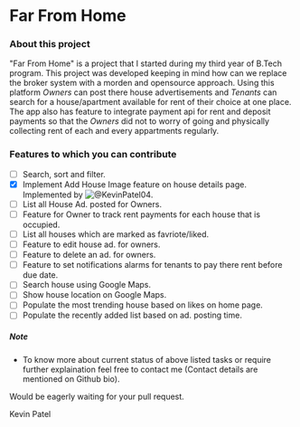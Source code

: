 # Far From Home

### About this project
"Far From Home" is a project that I started during my third year of B.Tech program. This project was developed keeping in mind how can we replace the broker system with a morden and opensource approach. Using this platform *Owners* can post there house advertisements and *Tenants* can search for a house/apartment available for rent of their choice at one place. The app also has feature to integrate payment api for rent and deposit payments so that the *Owners* did not to worry of going and physically collecting rent of each and every appartments regularly.

### Features to which you can contribute

- [ ] Search, sort and filter.
- [x] Implement Add House Image feature on house details page. Implemented by ![@KevinPatel04](https://github.com/KevinPatel04).
- [ ] List all House Ad. posted for Owners.
- [ ] Feature for Owner to track rent payments for each house that is occupied.
- [ ] List all houses which are marked as favriote/liked.
- [ ] Feature to edit house ad. for owners.
- [ ] Feature to delete an ad. for owners.
- [ ] Feature to set notifications alarms for tenants to pay there rent before due date.
- [ ] Search house using Google Maps.
- [ ] Show house location on Google Maps.
- [ ] Populate the most trending house based on likes on home page.
- [ ] Populate the recently added list based on ad. posting time.

##### Note
- To know more about current status of above listed tasks or require further explaination feel free to contact me (Contact details are mentioned on Github bio).


Would be eagerly waiting for your pull request.

Kevin Patel

